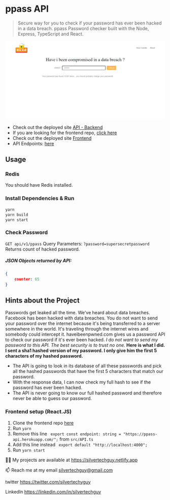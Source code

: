 # ppass API
> Secure way for you to check if your password has ever been hacked in a data breach.
> ppass Password checker built with the Node, Express, TypeScript and React.

![screenshot](https://github.com/silvertechguy/ppass-api/blob/master/ppass-screenshot.png)
- Check out the deployed site [API - Backend](https://ppass-api.herokuapp.com/)
- If you are looking for the frontend repo, [click here](https://github.com/silvertechguy/ppass)
- Check out the deployed site [Frontend](https://ppass-official.herokuapp.com/)
- API Endpoints: [here](https://github.com/silvertechguy/ppass-api/blob/master/api-spec.md)

## Usage
### Redis
You should have Redis installed.
### Install Dependencies & Run
```
yarn
yarn build
yarn start
```

### Check Password
`GET api/v1/ppass`
Query Parameters:
`?password=supersecretpassword`
Returns count of hacked password.

##### JSON Objects returned by API:
```JSON
{
    counter: 65
}
```

## Hints about the Project
Passwords get leaked all the time. We've heard about data breaches. Facebook has been hacked with data breaches. You do not want to send your password over the internet because it's being transferred to a server somewhere in the world. It's traveling through the internet wires and somebody could intercept it. 
haveibeenpwned.com gives us a password API to check our password if it's ever been hacked.
*I do not want to send my password to this API. The best security is to trust no one.*
**Here is what I did.**
**I sent a sha1 hashed version of my password. I only give him the first 5 characters of my hashed password.**
- The API is going to look in its database of all these passwords and pick all the hashed passwords that have the first 5 characters that match our password.
- With the response data, I can now check my full hash to see if the password has ever been hacked.
- The API is never going to know our full hashed password and therefore never be able to guess our password.



### Frontend setup (React.JS)
1. Clone the frontend repo [here](https://github.com/silvertechguy/ppass)
2. Run `yarn`
3. Remove this line ` export const endpoint: string = "https://ppass-api.herokuapp.com/";` from `src/API.ts`
4. Add this line instead ` export default "http://localhost:4000";`
5. Run `yarn start`

👨‍💻 My projects are available at https://silvertechguy.netlify.app

📫 Reach me at my email silvertechguy@gmail.com

twitter https://twitter.com/silvertechyguy

LinkedIn https://linkedin.com/in/silvertechguy
